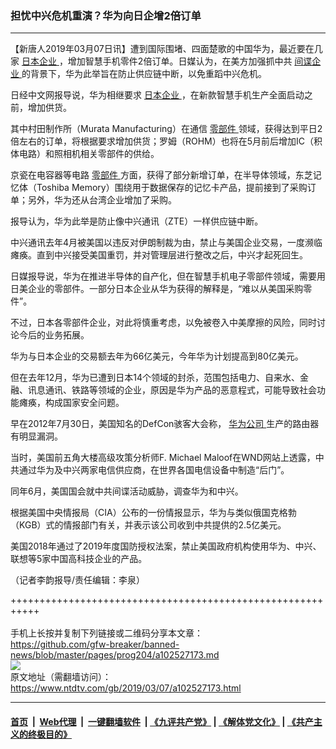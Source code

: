 ### 担忧中兴危机重演？华为向日企增2倍订单
------------------------

<div class="post_content" itemprop="articleBody">
 <p>
  【新唐人2019年03月07日讯】遭到国际围堵、四面楚歌的中国华为，最近要在几家
  <a href="https://www.ntdtv.com/gb/日本企业.htm">
   日本企业
  </a>
  ，增加智慧手机零件2倍订单。日媒认为，在美方加强抓中共
  <a href="https://www.ntdtv.com/gb/间谍企业.htm">
   间谍企业
  </a>
  的背景下，华为此举旨在防止供应链中断，以免重蹈中兴危机。
 </p>
 <p>
  日经中文网报导说，华为相继要求
  <a href="https://www.ntdtv.com/gb/日本企业.htm">
   日本企业
  </a>
  ，在新款智慧手机生产全面启动之前，增加供货。
 </p>
 <p>
  其中村田制作所（Murata Manufacturing）在通信
  <a href="https://www.ntdtv.com/gb/零部件.htm">
   零部件
  </a>
  领域，获得达到平日2倍左右的订单，将根据要求增加供货；罗姆（ROHM）也将在5月前后增加IC（积体电路）和照相机相关零部件的供给。
 </p>
 <p>
  京瓷在电容器等电路
  <a href="https://www.ntdtv.com/gb/零部件.htm">
   零部件
  </a>
  方面，获得了部分新增订单，在半导体领域，东芝记忆体（Toshiba Memory）围绕用于数据保存的记忆卡产品，提前接到了采购订单；另外，华为还从台湾企业增加了采购。
 </p>
 <p>
  报导认为，华为此举是防止像中兴通讯（ZTE）一样供应链中断。
 </p>
 <p>
  中兴通讯去年4月被美国以违反对伊朗制裁为由，禁止与美国企业交易，一度濒临瘫痪。直到中兴接受美国重罚，并对管理层进行整改之后，中兴才起死回生。
 </p>
 <p>
  日媒报导说，华为在推进半导体的自产化，但在智慧手机电子零部件领域，需要用日美企业的零部件。一部分日本企业从华为获得的解释是，“难以从美国采购零件”。
 </p>
 <p>
  不过，日本各零部件企业，对此将慎重考虑，以免被卷入中美摩擦的风险，同时讨论今后的业务拓展。
 </p>
 <p>
  华为与日本企业的交易额去年为66亿美元，今年华为计划提高到80亿美元。
 </p>
 <p>
  但在去年12月，华为已遭到日本14个领域的封杀，范围包括电力、自来水、金融、讯息通讯、铁路等领域的企业，原因是华为产品的恶意程式，可能导致社会功能瘫痪，构成国家安全问题。
 </p>
 <p>
  早在2012年7月30日，美国知名的DefCon骇客大会称，
  <a href="https://www.ntdtv.com/gb/华为公司.htm">
   华为公司
  </a>
  生产的路由器有明显漏洞。
 </p>
 <p>
  当时，美国前五角大楼高级攻策分析师F. Michael Maloof在WND网站上透露，中共通过华为及中兴两家电信供应商，在世界各国电信设备中制造“后门”。
 </p>
 <p>
  同年6月，美国国会就中共间谍活动威胁，调查华为和中兴。
 </p>
 <p>
  根据美国中央情报局（CIA）公布的一份情报显示，华为与类似俄国克格勃（KGB）式的情报部门有关，并表示该公司收到中共提供的2.5亿美元。
 </p>
 <p>
  美国2018年通过了2019年度国防授权法案，禁止美国政府机构使用华为、中兴、联想等5家中国高科技企业的产品。
 </p>
 <p>
  （记者李韵报导/责任编辑：李泉）
 </p>
 <div class="single_ad">
 </div>
</div>

+++++++++++++++++++++++++++++++++++++++++++++++++++++++++++<br/><br/>
手机上长按并复制下列链接或二维码分享本文章：<br/>
https://github.com/gfw-breaker/banned-news/blob/master/pages/prog204/a102527173.md <br/>
<a href='https://github.com/gfw-breaker/banned-news/blob/master/pages/prog204/a102527173.md'><img src='https://github.com/gfw-breaker/banned-news/blob/master/pages/prog204/a102527173.md.png'/></a> <br/>
原文地址（需翻墙访问）：https://www.ntdtv.com/gb/2019/03/07/a102527173.html


------------------------
#### [首页](https://github.com/gfw-breaker/banned-news/blob/master/README.md) &nbsp;|&nbsp; [Web代理](https://github.com/labour-camp/helloworld) &nbsp;|&nbsp; [一键翻墙软件](https://github.com/gfw-breaker/nogfw/blob/master/README.md) &nbsp;| [《九评共产党》](https://github.com/gfw-breaker/9ping.md/blob/master/README.md#九评之一评共产党是什么) | [《解体党文化》](https://github.com/gfw-breaker/jtdwh.md/blob/master/README.md) | [《共产主义的终极目的》](https://github.com/gfw-breaker/gczydzjmd.md/blob/master/README.md)

